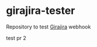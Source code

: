 # girajira-tester
Repository to test [Girajira](https://github.com/oborba/girajira) webhook 

test pr 2
